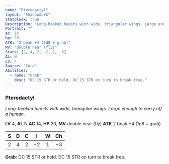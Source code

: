 ```yaml
---
name: "Pterodactyl"
layout: "Shadowdark"
statblock: true
Description: "Long-beaked beasts with wide, triangular wings. Large enough to carry off a human."
Portrait: ""
ac: 14
hp: 20
ATK: "2 beak +4 (1d8 + grab)"
MV: "double near (fly)"
Stats: [2, 4, 2, -2, 1, -3]
AL: N
LV: 4
Source: "Core"
Abilities:
  - name: "Grab"
    desc: "DC 15 STR or held. DC 15 STR on turn to break free."
---
```


### Pterodactyl

_Long-beaked beasts with wide, triangular wings. Large enough to carry off a human._

**LV** 4, **AL** N
**AC** 14, **HP** 20, **MV** double near (fly)
**ATK** 2 beak +4 (1d8 + grab)

|  S  |  D  |  C  |  I  |  W  |  Ch  |
|:---:|:---:|:---:|:---:|:---:|:----:|
| 2 | 4 | 2 | -2 | 1 | -3 |

**Grab:** DC 15 STR or held. DC 15 STR on turn to break free.

